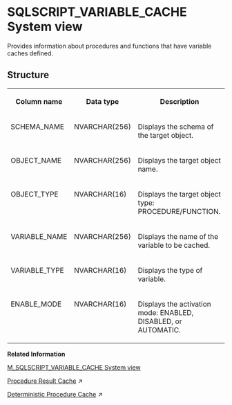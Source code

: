 <!-- loioa7eeeedda0764a2d94b793880b14a5b6 -->

# SQLSCRIPT\_VARIABLE\_CACHE System view

Provides information about procedures and functions that have variable caches defined.



<a name="loioa7eeeedda0764a2d94b793880b14a5b6___q_u_e_r_y__p_l_a_n_s_1struct_QUERY_PLANS"/>

## Structure


<table>
<tr>
<th valign="top">

Column name



</th>
<th valign="top">

Data type



</th>
<th valign="top">

Description



</th>
</tr>
<tr>
<td valign="top">

SCHEMA\_NAME



</td>
<td valign="top">

NVARCHAR\(256\)



</td>
<td valign="top">

Displays the schema of the target object.



</td>
</tr>
<tr>
<td valign="top">

OBJECT\_NAME



</td>
<td valign="top">

NVARCHAR\(256\)



</td>
<td valign="top">

Displays the target object name.



</td>
</tr>
<tr>
<td valign="top">

OBJECT\_TYPE



</td>
<td valign="top">

NVARCHAR\(16\)



</td>
<td valign="top">

Displays the target object type: PROCEDURE/FUNCTION.



</td>
</tr>
<tr>
<td valign="top">

VARIABLE\_NAME



</td>
<td valign="top">

NVARCHAR\(256\)



</td>
<td valign="top">

Displays the name of the variable to be cached.



</td>
</tr>
<tr>
<td valign="top">

VARIABLE\_TYPE



</td>
<td valign="top">

NVARCHAR\(16\)



</td>
<td valign="top">

Displays the type of variable.



</td>
</tr>
<tr>
<td valign="top">

ENABLE\_MODE



</td>
<td valign="top">

NVARCHAR\(16\)



</td>
<td valign="top">

Displays the activation mode: ENABLED, DISABLED, or AUTOMATIC.



</td>
</tr>
</table>

**Related Information**  


[M\_SQLSCRIPT\_VARIABLE\_CACHE System view](../022-Monitoring-Views/m-sqlscript-variable-cache-system-view-9fb8ca5.md "Provides runtime information about procedures and functions that have variable caches defined.")

[Procedure Result Cache](https://help.sap.com/viewer/d1cb63c8dd8e4c35a0f18aef632687f0/2023_2_QRC/en-US/23bd07d4f4a1444ab64ca580373e8efc.html "Procedure Result Cache (PRC) is a server-wide in-memory cache that caches the output arguments of procedure calls using the input arguments as keys.") :arrow_upper_right:

[Deterministic Procedure Cache](https://help.sap.com/viewer/d1cb63c8dd8e4c35a0f18aef632687f0/2023_2_QRC/en-US/8809a2a02e1b49d9a3fc68bb135f430d.html "") :arrow_upper_right:

